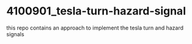 # 4100901_tesla-turn-hazard-signal
this repo contains an approach to implement the tesla turn and hazard signals
